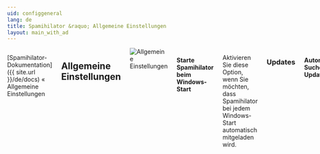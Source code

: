 ```yaml
---
uid: configgeneral
lang: de
title: Spamihilator &raquo; Allgemeine Einstellungen
layout: main_with_ad
---
```


<div class="row">
<div class="twelve columns" markdown="1">

[Spamihilator-Dokumentation]({{ site.url }}/de/docs) &laquo; Allgemeine Einstellungen

## Allgemeine Einstellungen

<img src="{{ site.url }}/images/docs/de/configgeneral_de.png" alt="Allgemeine Einstellungen" class="docs-screenshot">

#### Starte Spamihilator beim Windows-Start

Aktivieren Sie diese Option, wenn Sie möchten, dass Spamihilator bei jedem Windows-Start automatisch mitgeladen wird.

### Updates

#### Automatische Suche nach Updates

Wenn Sie wollen, dass Spamihilator automatisch im Hintergrund nach Updates im Internet sucht (nur wenn Sie online sind), dann aktivieren Sie diese Option.

#### Alle [x] Tage

Geben Sie hier die Anzahl der Tage ein, die verstreichen sollen, bis das Programm das nächste Mal nach Updates sucht.

#### Suche jetzt!

Drücken Sie diesen Button, um jetzt nach Updates zu suchen.

### Nachrichtenfenster

Bei einigen Nachrichtenfenstern, die von Spamihilator angezeigt werden, können Sie die Option "Meldung nicht erneut anzeigen" oder "Antwort speichern" wählen. Wenn Sie die gespeicherten Antworten zurücksetzen möchten, benutzen Sie den Button "**Alle Antworten zurücksetzen**".

### Sichern Sie Ihre Einstellungen

#### Exportieren...

Sie können alle getätigten Einstellungen in eine Backup-Datei sichern. Das ist besonders nützlich, wenn Sie Spamihilator auf einem anderen PC neuinstallieren und die Einstellungen übertragen wollen.

Klicken Sie auf "**Exportieren...**" und es erscheint ein Fenster, in dem Sie einen Dateinamen für die Backup-Datei und die zu sichernden Daten auswählen können. Spamihilator unterstützt die Sicherung von folgenden Daten:

*   Allgemeine Konfiguration (enthält alle Werte aus dem Einstellungsdialog, inklusive der Liste Ihrer Freunde und der Liste der blockierten Absender. Außerdem wird auch die Spam-Statistik gesichert)
*   Plugin-Konfigurationsdateien
*   Benutzerdefinierte Spam-Wörter
*   Speicher des [Lernenden Filters]({{ site.url }}/de/docs/learningfilter)
*   Alle Nachrichten aus dem Papierkorb
*   Alle Nachrichten aus dem Trainingsbereich

#### Importieren...

Wenn Sie auf "**Importieren...**" klicken, erscheint ein Fenster, in dem Sie die zu importierende Datei und die Daten angeben müssen. Natürlich können Sie alle Daten, die Sie mit "Exportieren" gesichert haben, wiederherstellen.

Bitte beachten Sie: Beim Importieren werden alle Einstellungen überschrieben und durch die Daten aus der Backup-Datei ersetzt. Das betrifft auch die Nachrichten im Papierkorb und im Trainingsbereich. Wenn Sie unsicher sind, erzeugen Sie zunächst eine weitere Backup-Datei der aktuellen Einstellungen bevor Sie diese überschreiben.
{: .noteimportant }

</div>
</div>

